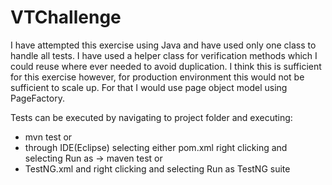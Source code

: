 # VTChallenge
I have attempted this exercise using Java and have used only one class to handle all tests. I have used a helper class for verification methods which I could reuse where ever needed to avoid duplication. I think this is sufficient for this exercise however, for production environment this would not be sufficient to scale up. For that I would use page object model using PageFactory.   

Tests can be executed by navigating to project folder and executing:
- mvn test or
- through IDE(Eclipse) selecting either pom.xml right clicking and selecting Run as -> maven test or
- TestNG.xml and right clicking and selecting Run as TestNG suite  

